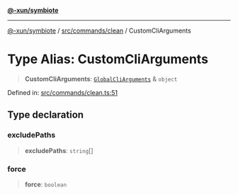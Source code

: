 [**@-xun/symbiote**](../../../../README.md)

***

[@-xun/symbiote](../../../../README.md) / [src/commands/clean](../README.md) / CustomCliArguments

# Type Alias: CustomCliArguments

> **CustomCliArguments**: [`GlobalCliArguments`](../../../configure/type-aliases/GlobalCliArguments.md) & `object`

Defined in: [src/commands/clean.ts:51](https://github.com/Xunnamius/symbiote/blob/ea9edf73ee9a095bf3bea5793333d39906fa49d1/src/commands/clean.ts#L51)

## Type declaration

### excludePaths

> **excludePaths**: `string`[]

### force

> **force**: `boolean`

